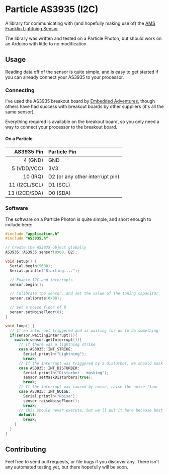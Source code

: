 Particle AS3935 (I2C)
=====================

A library for communicating with (and hopefully making use of) the
[AMS Franklin Lightning Sensor](http://ams.com/eng/Products/Lightning-Sensor/Franklin-Lightning-Sensor/AS3935).

The library was written and tested on a Particle Photon, but should work on an
Arduino with little to no modification.

## Usage

Reading data off of the sensor is quite simple, and is easy to get started if
you can already connect your AS3935 to your processor.

### Connecting

I've used the AS3935 breakout board by [Embedded Adventures](http://www.embeddedadventures.com/as3935_lightning_sensor_module_mod-1016.html),
though others have had success with breakout boards by other suppliers (it's all
the same sensor).

Everything required is available on the breakout board, so you only need a way
to connect your processor to the breakout board.

#### On a Particle

| AS3935 Pin     | Particle Pin                        |
| -------------: | :---------------------------------- |
| 4 (GND)        | GND                                 |
| 5 (VDD/VCC)    | 3V3                                 |
| 10 (IRQ)       | D2 (or any other interrupt pin)     |
| 11 (I2CL/SCL)  | D1 (SCL)                            |
| 13 (I2CD/SDA)  | D0 (SDA)                            |

### Software

The software on a Particle Photon is quite simple, and short enough to include
here:
```c++
#include "application.h"
#include "AS3935.h"

// Create the AS3935 object globally
AS3935::AS3935 sensor(0x00, D2);

void setup() {
  Serial.begin(9600);
  Serial.println("Starting....");

  // Enable I2C and interrupts
  sensor.begin();

  // Calibrate the sensor, and set the value of the tuning capacitor
  sensor.calibrate(0x08);

  // Set a noise floor of 0
  sensor.setNoiseFloor(0);
}

void loop() {
  // If an interrupt triggered and is waiting for us to do something
  if(sensor.waitingInterrupt()){
    switch(sensor.getInterrupt()){
      // If there was a lightning strike
      case AS3935::INT_STRIKE:
        Serial.println("Lightning");
        break;
      // If the interrupt was triggered by a disturber, we should mask them
      case AS3935::INT_DISTURBER:
        Serial.println("Disturber - masking");
        sensor.setMaskDisturbers(true);
        break;
      // If the interrupt was caused by noise, raise the noise floor
      case AS3935::INT_NOISE:
        Serial.println("Noise");
        sensor.raiseNoiseFloor();
        break;
      // This should never execute, but we'll put it here because best practices
      default:
        break;
    }
  }
}
```

## Contributing

Feel free to send pull requests, or file bugs if you discover any. There isn't
any automated testing yet, but there hopefully will be soon.
